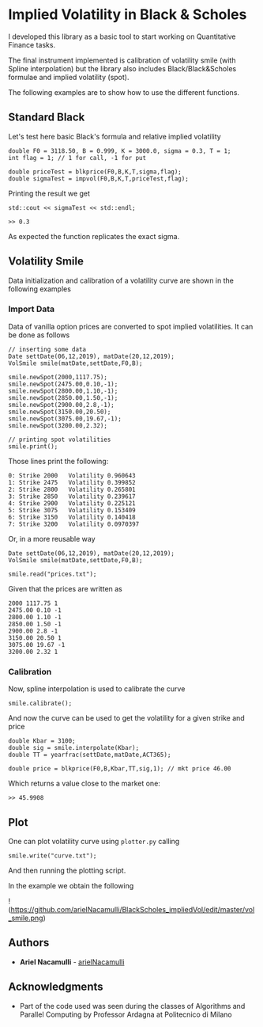 # Implied Volatility in Black & Scholes
I developed this library as a basic tool to start working on Quantitative Finance tasks.

The final instrument implemented is calibration of volatility smile (with Spline interpolation) but the library also includes Black/Black&Scholes formulae and implied volatility (spot).

The following examples are to show how to use the different functions.

## Standard Black

Let's test here basic Black's formula and relative implied volatility

    double F0 = 3118.50, B = 0.999, K = 3000.0, sigma = 0.3, T = 1;
    int flag = 1; // 1 for call, -1 for put

    double priceTest = blkprice(F0,B,K,T,sigma,flag);
    double sigmaTest = impvol(F0,B,K,T,priceTest,flag);


Printing the result we get

    std::cout << sigmaTest << std::endl;
    
    >> 0.3
    
As expected the function replicates the exact sigma.

## Volatility Smile

Data initialization and calibration of a volatility curve are shown in the following examples

### Import Data

Data of vanilla option prices are converted to spot implied volatilities. It can be done as follows

    // inserting some data
    Date settDate(06,12,2019), matDate(20,12,2019);
    VolSmile smile(matDate,settDate,F0,B);

    smile.newSpot(2000,1117.75);
    smile.newSpot(2475.00,0.10,-1);
    smile.newSpot(2800.00,1.10,-1);
    smile.newSpot(2850.00,1.50,-1);
    smile.newSpot(2900.00,2.8,-1);
    smile.newSpot(3150.00,20.50);
    smile.newSpot(3075.00,19.67,-1);
    smile.newSpot(3200.00,2.32);
    
    // printing spot volatilities
    smile.print();
    
Those lines print the following:

    0: Strike 2000   Volatility 0.960643
    1: Strike 2475   Volatility 0.399852
    2: Strike 2800   Volatility 0.265801
    3: Strike 2850   Volatility 0.239617
    4: Strike 2900   Volatility 0.225121
    5: Strike 3075   Volatility 0.153409
    6: Strike 3150   Volatility 0.140418
    7: Strike 3200   Volatility 0.0970397

Or, in a more reusable way

    Date settDate(06,12,2019), matDate(20,12,2019);
    VolSmile smile(matDate,settDate,F0,B);

    smile.read("prices.txt");
    
Given that the prices are written as 

    2000 1117.75 1
    2475.00 0.10 -1
    2800.00 1.10 -1
    2850.00 1.50 -1
    2900.00 2.8 -1
    3150.00 20.50 1
    3075.00 19.67 -1
    3200.00 2.32 1
    
### Calibration

Now, spline interpolation is used to calibrate the curve

    smile.calibrate();
    
And now the curve can be used to get the volatility for a given strike and price

    double Kbar = 3100;
    double sig = smile.interpolate(Kbar);
    double TT = yearfrac(settDate,matDate,ACT365);

    double price = blkprice(F0,B,Kbar,TT,sig,1); // mkt price 46.00
    
Which returns a value close to the market one:

    >> 45.9908

## Plot

One can plot volatility curve using `plotter.py` calling

    smile.write("curve.txt");
    
And then running the plotting script.

In the example we obtain the following

!(https://github.com/arielNacamulli/BlackScholes_impliedVol/edit/master/vol_smile.png)
## Authors

* **Ariel Nacamulli** - [arielNacamulli](https://github.com/arielNacamulli)

## Acknowledgments

* Part of the code used was seen during the classes of Algorithms and Parallel Computing by Professor Ardagna at Politecnico di Milano
